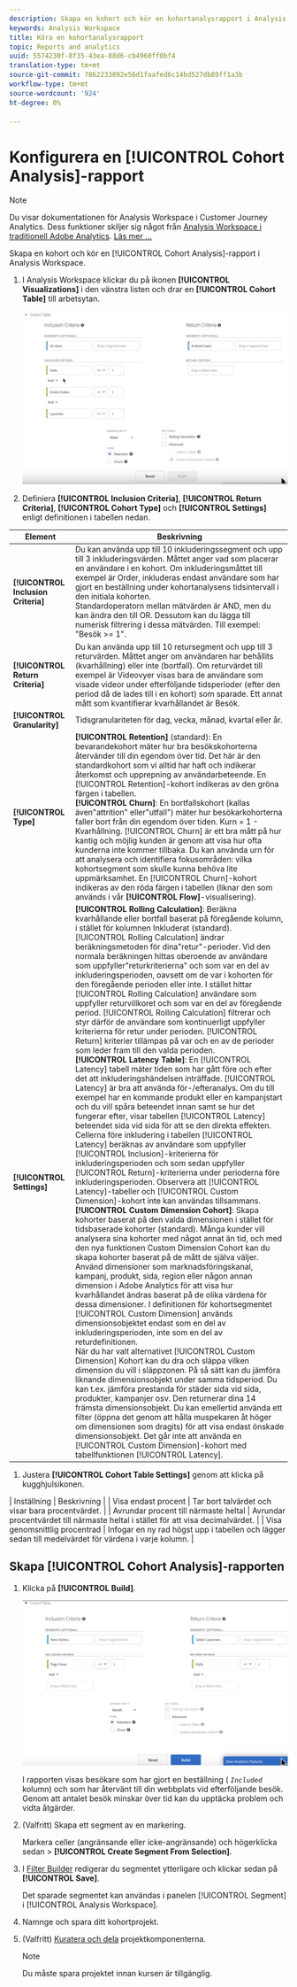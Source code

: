 ```yaml
---
description: Skapa en kohort och kör en kohortanalysrapport i Analysis Workspace.
keywords: Analysis Workspace
title: Köra en kohortanalysrapport
topic: Reports and analytics
uuid: 5574230f-8f35-43ea-88d6-cb4960ff0bf4
translation-type: tm+mt
source-git-commit: 7862233892e56d1faafed6c14bd527db89ff1a3b
workflow-type: tm+mt
source-wordcount: '924'
ht-degree: 0%

---
```



# Konfigurera en [!UICONTROL Cohort Analysis]-rapport

>[!NOTE]
>
>Du visar dokumentationen för Analysis Workspace i Customer Journey Analytics. Dess funktioner skiljer sig något från [Analysis Workspace i traditionell Adobe Analytics](https://docs.adobe.com/content/help/en/analytics/analyze/analysis-workspace/home.html). [Läs mer …](/help/getting-started/cja-aa.md)

Skapa en kohort och kör en [!UICONTROL Cohort Analysis]-rapport i Analysis Workspace.

1. I Analysis Workspace klickar du på ikonen **[!UICONTROL Visualizations]** i den vänstra listen och drar en **[!UICONTROL Cohort Table]** till arbetsytan.

   ![](assets/cohort-table.png)

1. Definiera **[!UICONTROL Inclusion Criteria]**, **[!UICONTROL Return Criteria]**, **[!UICONTROL Cohort Type]** och **[!UICONTROL Settings]** enligt definitionen i tabellen nedan.

| Element | Beskrivning |
| --- | --- |
| **[!UICONTROL Inclusion Criteria]** | Du kan använda upp till 10 inkluderingssegment och upp till 3 inkluderingsvärden. Måttet anger vad som placerar en användare i en kohort. Om inkluderingsmåttet till exempel är Order, inkluderas endast användare som har gjort en beställning under kohortanalysens tidsintervall i den initiala kohorten. <br> Standardoperatorn mellan mätvärden är AND, men du kan ändra den till OR. Dessutom kan du lägga till numerisk filtrering i dessa mätvärden. Till exempel: &quot;Besök >= 1&quot;. |
| **[!UICONTROL Return Criteria]** | Du kan använda upp till 10 retursegment och upp till 3 returvärden. Måttet anger om användaren har behållits (kvarhållning) eller inte (bortfall). Om returvärdet till exempel är Videovyer visas bara de användare som visade videor under efterföljande tidsperioder (efter den period då de lades till i en kohort) som sparade. Ett annat mått som kvantifierar kvarhållandet är Besök. |
| **[!UICONTROL Granularity]** | Tidsgranulariteten för dag, vecka, månad, kvartal eller år. |
| **[!UICONTROL Type]** | **[!UICONTROL Retention]** (standard): En bevarandekohort mäter hur bra besökskohorterna återvänder till din egendom över tid. Det här är den standardkohort som vi alltid har haft och indikerar återkomst och upprepning av användarbeteende. En [!UICONTROL Retention]-kohort indikeras av den gröna färgen i tabellen. <br> **[!UICONTROL Churn]**: En bortfallskohort (kallas även&quot;attrition&quot; eller&quot;utfall&quot;) mäter hur besökarkohorterna faller bort från din egendom över tiden. Kurn = 1 - Kvarhållning. [!UICONTROL Churn] är ett bra mått på hur kantig och möjlig kunden är genom att visa hur ofta kunderna inte kommer tillbaka. Du kan använda urn för att analysera och identifiera fokusområden: vilka kohortsegment som skulle kunna behöva lite uppmärksamhet. En [!UICONTROL Churn]-kohort indikeras av den röda färgen i tabellen (liknar den som används i vår **[!UICONTROL Flow]**-visualisering). |
| **[!UICONTROL Settings]** | **[!UICONTROL Rolling Calculation]**: Beräkna kvarhållande eller bortfall baserat på föregående kolumn, i stället för kolumnen Inkluderat (standard). [!UICONTROL Rolling Calculation] ändrar beräkningsmetoden för dina&quot;retur&quot;-perioder. Vid den normala beräkningen hittas oberoende av användare som uppfyller&quot;returkriterierna&quot; och som var en del av inkluderingsperioden, oavsett om de var i kohorten för den föregående perioden eller inte. I stället hittar [!UICONTROL Rolling Calculation] användare som uppfyller returvillkoret och som var en del av föregående period. [!UICONTROL Rolling Calculation] filtrerar och styr därför de användare som kontinuerligt uppfyller kriterierna för retur under perioden. [!UICONTROL Return] kriterier tillämpas på var och en av de perioder som leder fram till den valda perioden.  <br> **[!UICONTROL Latency Table]**: En  [!UICONTROL Latency] tabell mäter tiden som har gått före och efter det att inkluderingshändelsen inträffade. [!UICONTROL Latency] är bra att använda för-/efteranalys. Om du till exempel har en kommande produkt eller en kampanjstart och du vill spåra beteendet innan samt se hur det fungerar efter, visar tabellen [!UICONTROL Latency] beteendet sida vid sida för att se den direkta effekten. Cellerna före inkludering i tabellen [!UICONTROL Latency] beräknas av användare som uppfyller [!UICONTROL Inclusion]-kriterierna för inkluderingsperioden och som sedan uppfyller [!UICONTROL Return]-kriterierna under perioderna före inkluderingsperioden. Observera att [!UICONTROL Latency]-tabeller och [!UICONTROL Custom Dimension]-kohort inte kan användas tillsammans. <br> **[!UICONTROL Custom Dimension Cohort]**: Skapa kohorter baserat på den valda dimensionen i stället för tidsbaserade kohorter (standard). Många kunder vill analysera sina kohorter med något annat än tid, och med den nya funktionen Custom Dimension Cohort kan du skapa kohorter baserat på de mått de själva väljer. Använd dimensioner som marknadsföringskanal, kampanj, produkt, sida, region eller någon annan dimension i Adobe Analytics för att visa hur kvarhållandet ändras baserat på de olika värdena för dessa dimensioner. I definitionen för kohortsegmentet [!UICONTROL Custom Dimension] används dimensionsobjektet endast som en del av inkluderingsperioden, inte som en del av returdefinitionen. <br> När du har valt alternativet  [!UICONTROL Custom Dimension] Kohort kan du dra och släppa vilken dimension du vill i släppzonen. På så sätt kan du jämföra liknande dimensionsobjekt under samma tidsperiod. Du kan t.ex. jämföra prestanda för städer sida vid sida, produkter, kampanjer osv. Den returnerar dina 14 främsta dimensionsobjekt. Du kan emellertid använda ett filter (öppna det genom att hålla muspekaren åt höger om dimensionen som dragits) för att visa endast önskade dimensionsobjekt. Det går inte att använda en [!UICONTROL Custom Dimension]-kohort med tabellfunktionen [!UICONTROL Latency]. |

1. Justera **[!UICONTROL Cohort Table Settings]** genom att klicka på kugghjulsikonen.

| Inställning | Beskrivning |
| Visa endast procent | Tar bort talvärdet och visar bara procentvärdet. |
| Avrundar procent till närmaste heltal | Avrundar procentvärdet till närmaste heltal i stället för att visa decimalvärdet. |
| Visa genomsnittlig procentrad | Infogar en ny rad högst upp i tabellen och lägger sedan till medelvärdet för värdena i varje kolumn. |

## Skapa [!UICONTROL Cohort Analysis]-rapporten

1. Klicka på **[!UICONTROL Build]**.

   ![Stegresultat](assets/cohort-report.png)

   I rapporten visas besökare som har gjort en beställning ( *`Included`* kolumn) och som har återvänt till din webbplats vid efterföljande besök. Genom att antalet besök minskar över tid kan du upptäcka problem och vidta åtgärder.
1. (Valfritt) Skapa ett segment av en markering.

   Markera celler (angränsande eller icke-angränsande) och högerklicka sedan > **[!UICONTROL Create Segment From Selection]**.

1. I [Filter Builder](https://docs.adobe.com/content/help/en/analytics/components/segmentation/segmentation-workflow/seg-build.html) redigerar du segmentet ytterligare och klickar sedan på **[!UICONTROL Save]**.

   Det sparade segmentet kan användas i panelen [!UICONTROL Segment] i [!UICONTROL Analysis Workspace].
1. Namnge och spara ditt kohortprojekt.
1. (Valfritt) [Kuratera och dela](/help/analysis-workspace/curate-share/curate.md) projektkomponenterna.

   >[!NOTE]
   >
   >Du måste spara projektet innan kursen är tillgänglig.

